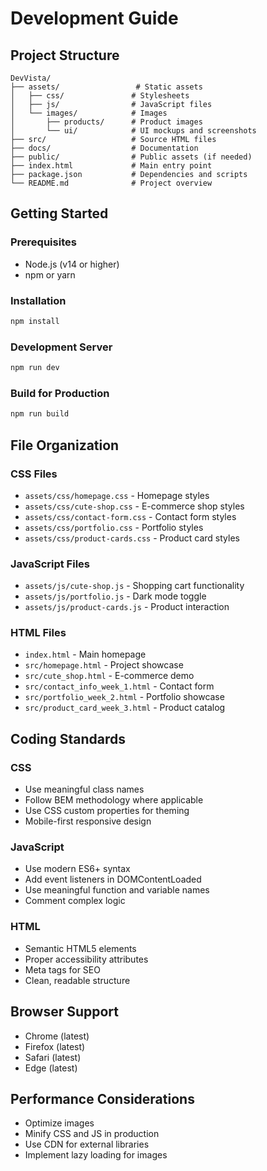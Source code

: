 # Development Guide

## Project Structure

```
DevVista/
├── assets/                 # Static assets
│   ├── css/               # Stylesheets
│   ├── js/                # JavaScript files
│   └── images/            # Images
│       ├── products/      # Product images
│       └── ui/            # UI mockups and screenshots
├── src/                   # Source HTML files
├── docs/                  # Documentation
├── public/                # Public assets (if needed)
├── index.html             # Main entry point
├── package.json           # Dependencies and scripts
└── README.md              # Project overview
```

## Getting Started

### Prerequisites
- Node.js (v14 or higher)
- npm or yarn

### Installation
```bash
npm install
```

### Development Server
```bash
npm run dev
```

### Build for Production
```bash
npm run build
```

## File Organization

### CSS Files
- `assets/css/homepage.css` - Homepage styles
- `assets/css/cute-shop.css` - E-commerce shop styles
- `assets/css/contact-form.css` - Contact form styles
- `assets/css/portfolio.css` - Portfolio styles
- `assets/css/product-cards.css` - Product card styles

### JavaScript Files
- `assets/js/cute-shop.js` - Shopping cart functionality
- `assets/js/portfolio.js` - Dark mode toggle
- `assets/js/product-cards.js` - Product interaction

### HTML Files
- `index.html` - Main homepage
- `src/homepage.html` - Project showcase
- `src/cute_shop.html` - E-commerce demo
- `src/contact_info_week_1.html` - Contact form
- `src/portfolio_week_2.html` - Portfolio showcase
- `src/product_card_week_3.html` - Product catalog

## Coding Standards

### CSS
- Use meaningful class names
- Follow BEM methodology where applicable
- Use CSS custom properties for theming
- Mobile-first responsive design

### JavaScript
- Use modern ES6+ syntax
- Add event listeners in DOMContentLoaded
- Use meaningful function and variable names
- Comment complex logic

### HTML
- Semantic HTML5 elements
- Proper accessibility attributes
- Meta tags for SEO
- Clean, readable structure

## Browser Support
- Chrome (latest)
- Firefox (latest)
- Safari (latest)
- Edge (latest)

## Performance Considerations
- Optimize images
- Minify CSS and JS in production
- Use CDN for external libraries
- Implement lazy loading for images
